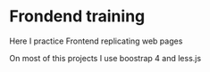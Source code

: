 # Frondend training 

Here I practice Frontend replicating web pages

On most of this projects I use boostrap 4 and less.js 

